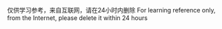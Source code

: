仅供学习参考，来自互联网，请在24小时内删除
For learning reference only, from the Internet, please delete it within 24 hours
